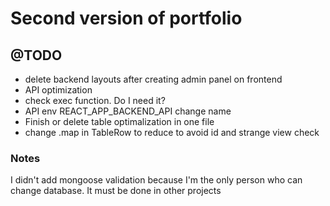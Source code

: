 # Second version of portfolio

## @TODO
- delete backend layouts after creating admin panel on frontend
- API optimization
- check exec function. Do I need it?
- API env REACT_APP_BACKEND_API change name
- Finish or delete table optimalization in one file
- change .map in TableRow to reduce to avoid id and strange view check

### Notes
I didn't add mongoose validation because I'm the only person who can change database.
It must be done in other projects
